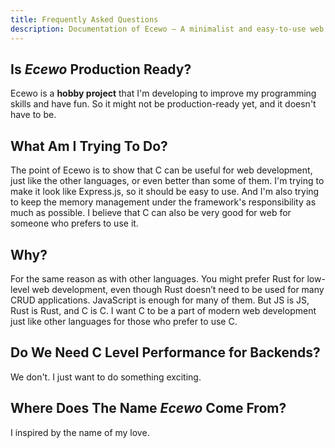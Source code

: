 ```yaml
---
title: Frequently Asked Questions
description: Documentation of Ecewo — A minimalist and easy-to-use web framework for C
---
```


## Is *Ecewo* Production Ready?

Ecewo is a **hobby project** that I'm developing to improve my programming skills and have fun. So it might not be production-ready yet, and it doesn't have to be.

## What Am I Trying To Do?

The point of Ecewo is to show that C can be useful for web development, just like the other languages, or even better than some of them. I'm trying to make it look like Express.js, so it should be easy to use. And I'm also trying to keep the memory management under the framework's responsibility as much as possible. I believe that C can also be very good for web for someone who prefers to use it.

## Why?

For the same reason as with other languages. You might prefer Rust for low-level web development, even though Rust doesn’t need to be used for many CRUD applications. JavaScript is enough for many of them. But JS is JS, Rust is Rust, and C is C. I want C to be a part of modern web development just like other languages for those who prefer to use C.

## Do We Need C Level Performance for Backends?

We don't. I just want to do something exciting.

## Where Does The Name *Ecewo* Come From?

I inspired by the name of my love.
